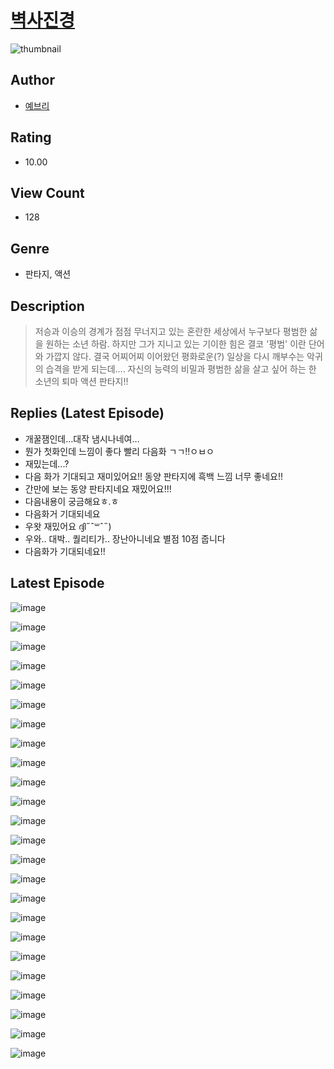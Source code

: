 # [벽사진경](https://comic.naver.com/challenge/list?titleId=810434)
![thumbnail](https://image-comic.pstatic.net/user_contents_data/challenge_comic/2023/05/23/365357/upload_4048842950488504624_480x623.jpeg)

## Author
- [예브리](https://comic.naver.com/artistTitle?id=365357)

## Rating
- 10.00

## View Count
- 128

## Genre
- 판타지, 액션

## Description
> 저승과 이승의 경계가 점점 무너지고 있는 혼란한 세상에서 누구보다 평범한 삶을 원하는 소년 하람. 하지만 그가 지니고 있는 기이한 힘은 결코 '평범' 이란 단어와 가깝지 않다. 결국 어찌어찌 이어왔던 평화로운(?) 일상을 다시 깨부수는 악귀의 습격을 받게 되는데.... 자신의 능력의 비밀과 평범한 삶을 살고 싶어 하는 한 소년의 퇴마 액션 판타지!!

## Replies (Latest Episode)
- 개꿀잼인데…대작 냄시나네여…
- 뭔가 첫화인데 느낌이 좋다 빨리 다음화 ㄱㄱ!!ㅇㅂㅇ
- 재밌는데...?
- 다음 화가 기대되고 재미있어요!! 동양 판타지에 흑백 느낌 너무 좋네요!!
- 간만에 보는 동양 판타지네요 재밌어요!!!
- 다음내용이 궁금해요ㅎ.ㅎ
- 다음화거 기대되네요
- 우왓 재밌어요 ദ്ദി˶﻿ˆ꒳ˆ˵)
- 우와.. 대박.. 퀄리티가.. 장난아니네요 별점 10점 줍니다
- 다음화가 기대되네요!!

## Latest Episode
![image](https://image-comic.pstatic.net/user_contents_data/challenge_comic/2023/05/23/365357/upload_3702299077476169529.jpeg)

![image](https://image-comic.pstatic.net/user_contents_data/challenge_comic/2023/05/23/365357/upload_7017565023910650681.jpeg)

![image](https://image-comic.pstatic.net/user_contents_data/challenge_comic/2023/05/23/365357/upload_3486459249769539124.jpeg)

![image](https://image-comic.pstatic.net/user_contents_data/challenge_comic/2023/05/23/365357/upload_7234243769462437173.jpeg)

![image](https://image-comic.pstatic.net/user_contents_data/challenge_comic/2023/05/23/365357/upload_3761461372284986213.jpeg)

![image](https://image-comic.pstatic.net/user_contents_data/challenge_comic/2023/05/23/365357/upload_3558742247982839096.jpeg)

![image](https://image-comic.pstatic.net/user_contents_data/challenge_comic/2023/05/23/365357/upload_3616453611873460788.jpeg)

![image](https://image-comic.pstatic.net/user_contents_data/challenge_comic/2023/05/23/365357/upload_4050205249690363490.jpeg)

![image](https://image-comic.pstatic.net/user_contents_data/challenge_comic/2023/05/23/365357/upload_3835151973014921776.jpeg)

![image](https://image-comic.pstatic.net/user_contents_data/challenge_comic/2023/05/23/365357/upload_3486742017514813030.jpeg)

![image](https://image-comic.pstatic.net/user_contents_data/challenge_comic/2023/05/23/365357/upload_3760842380873786928.jpeg)

![image](https://image-comic.pstatic.net/user_contents_data/challenge_comic/2023/05/23/365357/upload_3847825827995004984.jpeg)

![image](https://image-comic.pstatic.net/user_contents_data/challenge_comic/2023/05/23/365357/upload_7004563491326866273.jpeg)

![image](https://image-comic.pstatic.net/user_contents_data/challenge_comic/2023/05/23/365357/upload_3919314995979105848.jpeg)

![image](https://image-comic.pstatic.net/user_contents_data/challenge_comic/2023/05/23/365357/upload_3978192937475990064.jpeg)

![image](https://image-comic.pstatic.net/user_contents_data/challenge_comic/2023/05/23/365357/upload_3546641221431734369.jpeg)

![image](https://image-comic.pstatic.net/user_contents_data/challenge_comic/2023/05/23/365357/upload_3545516209747669602.jpeg)

![image](https://image-comic.pstatic.net/user_contents_data/challenge_comic/2023/05/23/365357/upload_7090127293030608997.jpeg)

![image](https://image-comic.pstatic.net/user_contents_data/challenge_comic/2023/05/23/365357/upload_3689352100458803760.jpeg)

![image](https://image-comic.pstatic.net/user_contents_data/challenge_comic/2023/05/23/365357/upload_3558234277889521204.jpeg)

![image](https://image-comic.pstatic.net/user_contents_data/challenge_comic/2023/05/23/365357/upload_7234249060959465570.jpeg)

![image](https://image-comic.pstatic.net/user_contents_data/challenge_comic/2023/05/23/365357/upload_3472891465275290416.jpeg)

![image](https://image-comic.pstatic.net/user_contents_data/challenge_comic/2023/05/23/365357/upload_3775199769214936678.jpeg)

![image](https://image-comic.pstatic.net/user_contents_data/challenge_comic/2023/05/23/365357/upload_3991939933772342884.jpeg)
